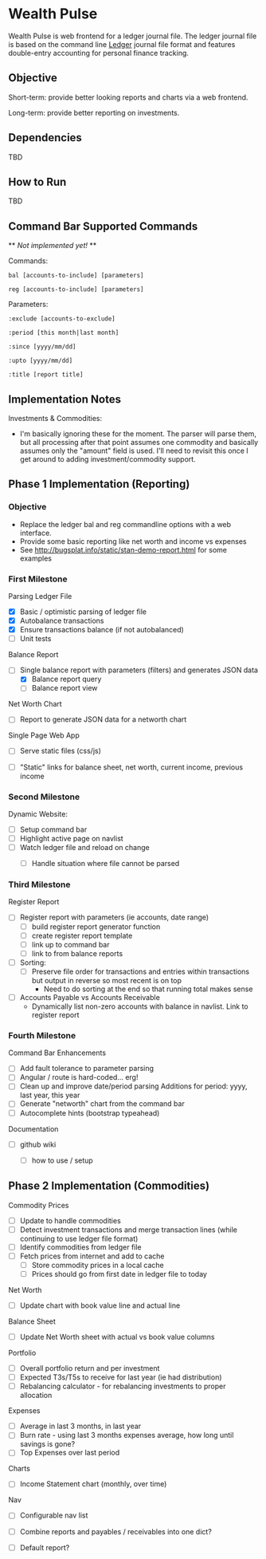 Wealth Pulse
============

Wealth Pulse is web frontend for a ledger journal file. The ledger journal file is based on the command line [Ledger] journal file format and features double-entry accounting for personal finance tracking.


Objective
---------

Short-term: provide better looking reports and charts via a web frontend.

Long-term: provide better reporting on investments.


Dependencies
------------

TBD


How to Run
----------

TBD


Command Bar Supported Commands
------------------------------

** *Not implemented yet!* **

Commands:

	bal [accounts-to-include] [parameters]

	reg [accounts-to-include] [parameters]

Parameters:

	:exclude [accounts-to-exclude]

	:period [this month|last month]

	:since [yyyy/mm/dd]

	:upto [yyyy/mm/dd]

	:title [report title]


Implementation Notes
--------------------

Investments & Commodities:

*	I'm basically ignoring these for the moment. The parser will parse them, but all processing after that point assumes one commodity and basically assumes only the "amount" field is used. I'll need to revisit this once I get around to adding investment/commodity support.


Phase 1 Implementation (Reporting)
----------------------

### Objective

*	Replace the ledger bal and reg commandline options with a web interface.
*	Provide some basic reporting like net worth and income vs expenses
*	See http://bugsplat.info/static/stan-demo-report.html for some examples


### First Milestone

Parsing Ledger File
- [x] Basic / optimistic parsing of ledger file
- [x] Autobalance transactions
- [x] Ensure transactions balance (if not autobalanced)
- [ ] Unit tests

Balance Report
- [ ] Single balance report with parameters (filters) and generates JSON data
  - [x] Balance report query
  - [ ] Balance report view

Net Worth Chart
- [ ] Report to generate JSON data for a networth chart

Single Page Web App
- [ ] Serve static files (css/js)
- [ ] "Static" links for balance sheet, net worth, current income, previous income


### Second Milestone

Dynamic Website:
- [ ] Setup command bar
- [ ] Highlight active page on navlist
- [ ] Watch ledger file and reload on change
	- [ ] Handle situation where file cannot be parsed


### Third Milestone

Register Report
- [ ] Register report with parameters (ie accounts, date range)
	- [ ] build register report generator function
	- [ ] create register report template
	- [ ] link up to command bar
	- [ ] link to from balance reports
- [ ] Sorting:
	- [ ] Preserve file order for transactions and entries within transactions but output in reverse so most recent is on top
		- Need to do sorting at the end so that running total makes sense
- [ ] Accounts Payable vs Accounts Receivable
	- Dynamically list non-zero accounts with balance in navlist. Link to register report


### Fourth Milestone

Command Bar Enhancements
- [ ] Add fault tolerance to parameter parsing
- [ ] Angular / route is hard-coded... erg!
- [ ] Clean up and improve date/period parsing
	Additions for period: yyyy, last year, this year
- [ ] Generate "networth" chart from the command bar
- [ ] Autocomplete hints (bootstrap typeahead)

Documentation
- [ ] github wiki
	- [ ] how to use / setup


Phase 2 Implementation (Commodities)
----------------------

Commodity Prices
- [ ] Update to handle commodities
- [ ] Detect investment transactions and merge transaction lines (while continuing to use ledger file format)
- [ ] Identify commodities from ledger file
- [ ] Fetch prices from internet and add to cache
	- [ ] Store commodity prices in a local cache
	- [ ] Prices should go from first date in ledger file to today

Net Worth
- [ ] Update chart with book value line and actual line

Balance Sheet
- [ ] Update Net Worth sheet with actual vs book value columns

Portfolio
- [ ] Overall portfolio return and per investment
- [ ] Expected T3s/T5s to receive for last year (ie had distribution)
- [ ] Rebalancing calculator - for rebalancing investments to proper allocation

Expenses
- [ ] Average in last 3 months, in last year
- [ ] Burn rate - using last 3 months expenses average, how long until savings is gone?
- [ ] Top Expenses over last period

Charts
- [ ] Income Statement chart (monthly, over time)

Nav
- [ ] Configurable nav list
- [ ] Combine reports and payables / receivables into one dict?
- [ ] Default report?


[Ledger]: http://www.ledger-cli.org/
